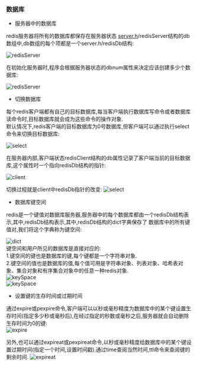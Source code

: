 ### 数据库  

- 服务器中的数据库  

redis服务器将所有的数据库都保存在服务器状态 [server.h](https://github.com/antirez/redis/blob/unstable/src/server.h)/redisServer结构的db数组中,db数组的每个项都是一个server.h/redisDb结构:  

![redisServer](https://raw.githubusercontent.com/MelloChan/redis-in-action/master/images/redisServer-db.png)  

在初始化服务器时,程序会根据服务器状态的dbnum属性来决定应该创建多少个数据库:  
  
![redisServer](https://raw.githubusercontent.com/MelloChan/redis-in-action/master/images/redisServer-dbnum.png)

- 切换数据库

每个redis客户端都有自己的目标数据库,每当客户端执行数据库写命令或者数据库读命令时,目标数据库就会成为这些命令的操作对象.  
默认情况下,redis客户端的目标数据库为0号数据库,但客户端可以通过执行select命令来切换目标数据库:   

![select](https://raw.githubusercontent.com/MelloChan/redis-in-action/master/images/select-dbnum.png)

在服务器内部,客户端状态redisClient结构的db属性记录了客户端当前的目标数据库,这个属性时一个指向redisDb结构的指针:  

![client](https://raw.githubusercontent.com/MelloChan/redis-in-action/master/images/redisServer-client.png)  

切换过程就是client中redisDb指针的改变:
![select](https://raw.githubusercontent.com/MelloChan/redis-in-action/master/images/select-db.png)  

- 数据库键空间

redis是一个键值对数据库服务器,服务器中的每个数据库都由一个redisDb结构表示,其中,redisDb结构表示,其中,redisDb结构的dict字典保存了
数据库中的所有键值对,我们将这个字典称为键空间:  

![dict](https://raw.githubusercontent.com/MelloChan/redis-in-action/master/images/redisServer-redisDb.png)  
键空间和用户所见的数据库是直接对应的:  
1.键空间的键也是数据库的键,每个键都是一个字符串对象.  
2.键空间的值也是数据库的值,每个值可用是字符串对象、列表对象、哈希表对象、集合对象和有序集合对象中的任意一种redis对象.  
![keySpace](https://raw.githubusercontent.com/MelloChan/redis-in-action/master/images/redis-keySpace.png)  
![keySpace](https://raw.githubusercontent.com/MelloChan/redis-in-action/master/images/redis-keySpace-structure.png)  

- 设置键的生存时间或过期时间  

通过expire或pexpire命令,客户端可以以秒或毫秒精度为数据库中的某个键设置生存时间(指定多少秒或毫秒后),在经过指定的秒数或毫秒之后,服务器就会自动删除生存时间为0的键:  
![expire](https://raw.githubusercontent.com/MelloChan/redis-in-action/master/images/expire.png)  

另外,也可以通过expireat或pexpireat命令,以秒或毫秒精度给数据库中的某个键设置过期时间(指定一个时间,设置时间戳).通过time查阅当然时间,ttl命令来查阅键的剩余时间.
![expireat](https://raw.githubusercontent.com/MelloChan/redis-in-action/master/images/expireat-time-ttl.png)